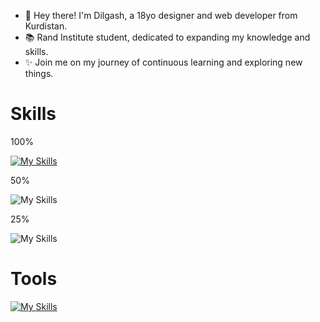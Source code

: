 - 👋 Hey there! I'm Dilgash, a 18yo designer and web developer from Kurdistan.
- 📚 Rand Institute student, dedicated to expanding my knowledge and skills.
- ✨ Join me on my journey of continuous learning and exploring new things.

<h1>Skills</h1>


<p>100%</p>

[![My Skills](https://skillicons.dev/icons?i=html,css,js)](https://skillicons.dev)
<br>
<p>50%</p>

![My Skills](https://skillicons.dev/icons?i=scss,bootstrap,tailwind,svelte)
<br>
<p>25%</p>

![My Skills](https://skillicons.dev/icons?i=electron,nodejs)





<h1>Tools</h1>

[![My Skills](https://skillicons.dev/icons?i=vscode,figma,github,cloudflare,vercel)](https://skillicons.dev)
